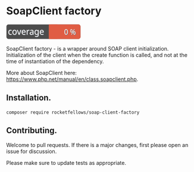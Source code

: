 # SoapClient factory

![Code Coverage Badge](./badge.svg)

SoapClient factory - is a wrapper around SOAP client initialization.
Initialization of the client when the create function is called, and not at the time of instantiation of the dependency.

More about SoapClient here: https://www.php.net/manual/en/class.soapclient.php.

## Installation.

```shell
composer require rocketfellows/soap-client-factory
```

## Contributing.

Welcome to pull requests. If there is a major changes, first please open an issue for discussion.

Please make sure to update tests as appropriate.
